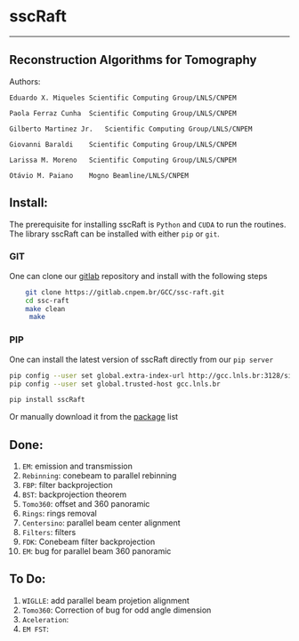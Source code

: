 # sscRaft
----------------------------------------
Reconstruction Algorithms for Tomography
----------------------------------------

Authors:

	Eduardo X. Miqueles	Scientific Computing Group/LNLS/CNPEM
	
	Paola Ferraz Cunha	Scientific Computing Group/LNLS/CNPEM
	
	Gilberto Martinez Jr.	Scientific Computing Group/LNLS/CNPEM
	
	Giovanni Baraldi	Scientific Computing Group/LNLS/CNPEM

	Larissa M. Moreno	Scientific Computing Group/LNLS/CNPEM

	Otávio M. Paiano	Mogno Beamline/LNLS/CNPEM
	 

## Install:

The prerequisite for installing sscRaft is `Python` and `CUDA` to run the routines.
The library sscRaft can be installed with either `pip` or `git`. 

### GIT

One can clone our [gitlab](https://gitlab.cnpem.br/) repository and install with the following steps

```bash
    git clone https://gitlab.cnpem.br/GCC/ssc-raft.git
    cd ssc-raft 
    make clean 
	 make
```

### PIP

One can install the latest version of sscRaft directly from our `pip server` 

```bash
pip config --user set global.extra-index-url http://gcc.lnls.br:3128/simple/
pip config --user set global.trusted-host gcc.lnls.br

pip install sscRaft
```

Or manually download it from the [package](https://gcc.lnls.br:3128/packages/) list


## Done:

1. `EM`: emission and transmission
2. `Rebinning`: conebeam to parallel rebinning
3. `FBP`: filter backprojection
4. `BST`: backprojection theorem
5. `Tomo360`: offset and 360 panoramic
6. `Rings`: rings removal
7. `Centersino`: parallel beam center alignment
8. `Filters`: filters
9. `FDK`: Conebeam filter backprojection
5. `EM`: bug for parallel beam 360 panoramic

## To Do:

1. `WIGLLE`: add parallel beam projetion alignment
2. `Tomo360`: Correction of bug for odd angle dimension
3. `Aceleration`:
4. `EM FST`:

